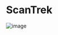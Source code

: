 # ScanTrek
![image](https://github.com/user-attachments/assets/776be197-3334-4a80-bc3d-30d8a9fe31c1)
